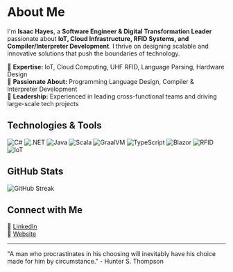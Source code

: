 # About Me  
I'm **Isaac Hayes**, a **Software Engineer & Digital Transformation Leader** passionate about **IoT, Cloud Infrastructure, RFID Systems, and Compiler/Interpreter Development**. I thrive on designing scalable and innovative solutions that push the boundaries of technology.

🔹 **Expertise:** IoT, Cloud Computing, UHF RFID, Language Parsing, Hardware Design  
🔹 **Passionate About:** Programming Language Design, Compiler & Interpreter Development  
🔹 **Leadership:** Experienced in leading cross-functional teams and driving large-scale tech projects  

## Technologies & Tools  
![C#](https://img.shields.io/badge/C%23-239120?style=for-the-badge&logo=csharp&logoColor=white)
![.NET](https://img.shields.io/badge/.NET-512BD4?style=for-the-badge&logo=dotnet&logoColor=white)
![Java](https://img.shields.io/badge/Java-ED8B00?style=for-the-badge&logo=java&logoColor=white)
![Scala](https://img.shields.io/badge/Scala-DC322F?style=for-the-badge&logo=scala&logoColor=white)
![GraalVM](https://img.shields.io/badge/GraalVM-0C4B33?style=for-the-badge&logo=graalvm&logoColor=white)
![TypeScript](https://img.shields.io/badge/TypeScript-007ACC?style=for-the-badge&logo=typescript&logoColor=white)
![Blazor](https://img.shields.io/badge/Blazor-512BD4?style=for-the-badge&logo=blazor&logoColor=white)
![RFID](https://img.shields.io/badge/RFID-006BA6?style=for-the-badge&logo=radio&logoColor=white)
![IoT](https://img.shields.io/badge/IoT-FF6F00?style=for-the-badge&logo=internetofthings&logoColor=white)

## GitHub Stats  
![GitHub Streak](https://streak-stats.demolab.com?user=IsaacHayes1995&theme=default&hide_border=true)  

##  Connect with Me  
🔗 [LinkedIn](https://www.linkedin.com/in/isaac-hayes/)  
🔗 [Website](https://isaachayes.au/)

---

"A man who procrastinates in his choosing will inevitably have his choice made for him by circumstance." - Hunter S. Thompson 

